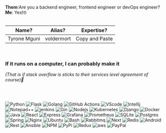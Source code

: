 **Them**:Are you a backend engineer, frontend engineer or devOps engineer?<br/>
**Me**: Yes!🤓
<br/> <br/>

| Name?        | Alias?       | Expertise? |
| ----------- |:-----------:| :-----------:|
| Tyrone Mguni  | voldermort | Copy and Paste |

<br/>

### If it runs on a computer, I can probably make it
*(That is if stack overflow is sticks to their services level agreement of course)👀*

<br/> <br/>

![Python](https://img.shields.io/badge/python-3670A0?style=for-the-badge&logo=python&logoColor=ffdd54) ![Flask](https://img.shields.io/badge/flask-%23000.svg?style=for-the-badge&logo=flask&logoColor=white)  ![Golang]( https://img.shields.io/badge/Golang-grey?style=for-the-badge&logo=go)  ![GitHub Actions](https://img.shields.io/badge/github%20actions-4E1D75.svg?style=for-the-badge&logo=githubactions&logoColor=white)
 ![VScode](https://img.shields.io/badge/Visual_Studio_Code-339CFF?style=for-the-badge&logo=visual%20studio%20code&logoColor=white) ![Intellij](https://img.shields.io/badge/IntelliJ_IDEA-49463E.svg?style=for-the-badge&logo=intellij-idea&logoColor=white) ![Notepad++](https://img.shields.io/badge/Notepad++-90E59A.svg?style=for-the-badge&logo=notepad%2B%2B&logoColor=black) ![jenkins]( https://img.shields.io/badge/Jenkins-F1EEEC?style=for-the-badge&logo=jenkins) ![Gin]( https://img.shields.io/badge/flutter-33CEFF?style=for-the-badge&logo=flutter) ![Nodejs]( https://img.shields.io/badge/nodejs-white?style=for-the-badge&logo=node.js) ![Kubernetes]( https://img.shields.io/badge/kuberenetes-EEE7F4?style=for-the-badge&logo=kubernetes) ![Django]( https://img.shields.io/badge/django-37B484?style=for-the-badge&logo=django) ![Docker]( https://img.shields.io/badge/docker-grey?style=for-the-badge&logo=docker) ![Java]( https://img.shields.io/badge/springboot-white?style=for-the-badge&logo=springboot) ![React]( https://img.shields.io/badge/reactjs-2E5C81?style=for-the-badge&logo=react) ![Express]( https://img.shields.io/badge/expressjs-1DC634?style=for-the-badge&logo=express) ![Grafana]( https://img.shields.io/badge/grafana-ECD0A8?style=for-the-badge&logo=grafana) ![Prometheus]( https://img.shields.io/badge/prometheus-grey?style=for-the-badge&logo=prometheus)  ![SQLite]( https://img.shields.io/badge/sqlite-392929?style=for-the-badge&logo=sqlite) ![Postgres]( https://img.shields.io/badge/postgresql-C1D1D9?style=for-the-badge&logo=postgresql) ![Spring]( https://img.shields.io/badge/spring-4A884C?style=for-the-badge&logo=spring) ![Nginx]( https://img.shields.io/badge/nginx-23AE25?style=for-the-badge&logo=nginx) ![Ubuntu]( https://img.shields.io/badge/ubuntu-E6BFAC?style=for-the-badge&logo=ubuntu) ![Bash]( https://img.shields.io/badge/wireshark-2B99CC?style=for-the-badge&logo=wireshark) ![Rabbitmq]( https://img.shields.io/badge/rabbitmq-white?style=for-the-badge&logo=rabbitmq) ![Next]( https://img.shields.io/badge/angular-F31912?style=for-the-badge&logo=angular) ![Redis]( https://img.shields.io/badge/redis-black?style=for-the-badge&logo=redis) ![Android]( https://img.shields.io/badge/android_studio-black?style=for-the-badge&logo=android) ![Rest]( https://img.shields.io/badge/rest-16A6E9?style=for-the-badge&logo=json) ![Ansible]( https://img.shields.io/badge/ansible-7A8990?style=for-the-badge&logo=ansible) ![NPM]( https://img.shields.io/badge/npm-white?style=for-the-badge&logo=npm) ![PyPi]( https://img.shields.io/badge/pypi-E2E232?style=for-the-badge&logo=pypi) ![Redux]( https://img.shields.io/badge/redux-9F27D6?style=for-the-badge&logo=redux) ![aws]( https://img.shields.io/badge/heroku-9F27D6?style=for-the-badge&logo=heroku) ![PayPal]( https://img.shields.io/badge/paypal-EFAD0A?style=for-the-badge&logo=paypal)

